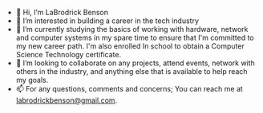 - 👋 Hi, I’m LaBrodrick Benson
- 👀 I’m interested in building a career in the tech industry
- 🌱 I’m currently studying the basics of working with hardware, network and computer systems in my spare time to ensure that I'm committed to my new career path. I'm also enrolled In school to obtain a Computer Science Technology certificate.
- 💞️ I’m looking to collaborate on any projects, attend events, network with others in the industry, and anything else that is available to help reach my goals.
- 📫 For any questions, comments and concerns; You can reach me at labrodrickbenson@gmail.com.

<!---
LaBrodrickBenson/LaBrodrickBenson is a ✨ special ✨ repository because its `README.md` (this file) appears on your GitHub profile.
You can click the Preview link to take a look at your changes.
--->
